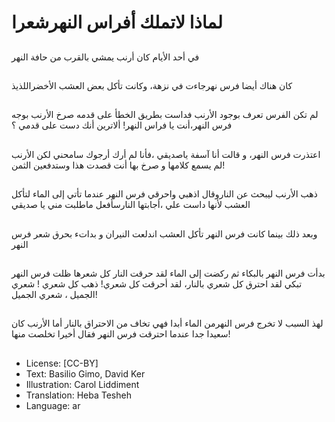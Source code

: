 # لماذا لاتملك أفراس النهرشعرا

##
في أحد الأيام كان أرنب يمشي بالقرب من حافة النهر

##
كان هناك أيضا فرس نهرجاءت في نزهة، وكانت تأكل بعض العشب الأخضراللذيذ

##
لم تكن الفرس تعرف بوجود الأرنب فداست بطريق الخطأ على قدمه
صرخ الأرنب بوجه فرس النهر،أنت يا فراس النهر!
ألاترين أنك دست على قدمي ؟

##
اعتذرت فرس النهر، و قالت أنا آسفة ياصديقي ،فأنا لم أرك أرجوك سامحني
لكن الأرنب لم يسمع كلامها و صرخ بها أنت قصدت هذا وستدفعين الثمن!

##
ذهب الأرنب ليبحث عن الناروقال اذهبي واحرقي فرس النهر عندما تأتي إلى الماء لتأكل العشب
لأنها داست علي ،أجابتها النارسأفعل ماطلبت مني يا صديقي

##
وبعد ذلك بينما كانت فرس النهر تأكل العشب
اندلعت النيران و بداتء بحرق شعر فرس النهر

##
بدأت فرس النهر بالبكاء ثم ركضت إلى الماء لقد حرقت النار كل شعرها
ظلت فرس النهر تبكي لقد احترق كل شعري بالنار، لقد أحرقت كل شعري!
ذهب كل شعري ! شعري الجميل ، شعري الجميل!

##
لهذ السبب لا تخرج فرس النهرمن الماء أبدا
فهي تخاف من الاحتراق بالنار أما الأرنب كان سعيدا جدا عندما احترقت فرس النهر
فقال أخيرا تخلصت منها!

##
* License: [CC-BY]
* Text: Basilio Gimo, David Ker
* Illustration: Carol Liddiment
* Translation: Heba Tesheh
* Language: ar
